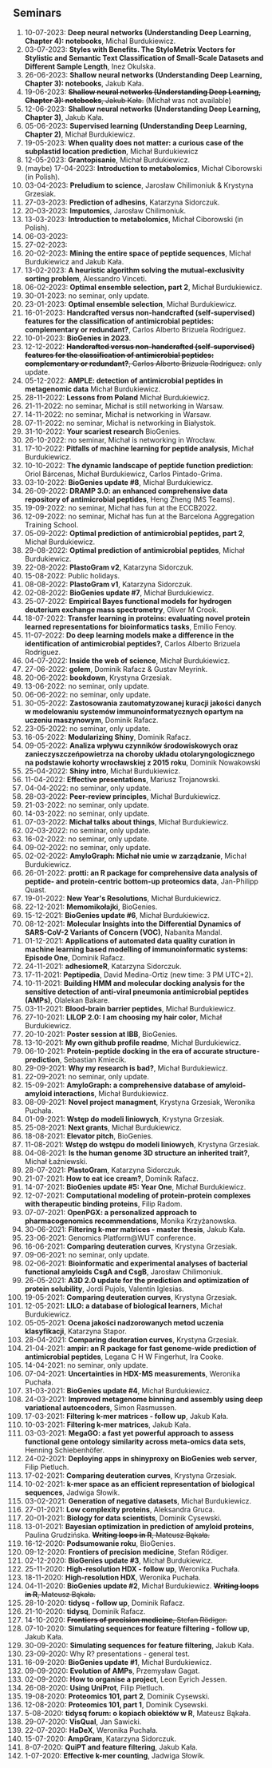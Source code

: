 ## Seminars

1. 10-07-2023: **Deep neural networks (Understanding Deep Learning, Chapter 4): notebooks**, Michal Burdukiewicz.
1. 03-07-2023: **Styles with Benefits. The StyloMetrix Vectors for Stylistic and Semantic Text Classification of Small-Scale Datasets and Different Sample Length**, Inez Okulska.
1. 26-06-2023: **Shallow neural networks (Understanding Deep Learning, Chapter 3): notebooks**, Jakub Kała.
1. 19-06-2023: ~~**Shallow neural networks (Understanding Deep Learning, Chapter 3): notebooks**, Jakub Kała.~~ (Michał was not available)
1. 12-06-2023: **Shallow neural networks (Understanding Deep Learning, Chapter 3)**, Jakub Kała.
1. 05-06-2023: **Supervised learning (Understanding Deep Learning, Chapter 2)**, Michał Burdukiewicz.
1. 19-05-2023: **When quality does not matter: a curious case of the subplastid location prediction**, Michał Burdukiewicz
1. 12-05-2023: **Grantopisanie**, Michał Burdukiewicz.
1. (maybe) 17-04-2023: **Introduction to metabolomics**, Michał Ciborowski (in Polish).
1. 03-04-2023: **Preludium to science**, Jarosław Chilimoniuk & Krystyna Grzesiak.
1. 27-03-2023: **Prediction of adhesins**, Katarzyna Sidorczuk.
1. 20-03-2023: **Imputomics**, Jarosław Chilimoniuk.
1. 13-03-2023: **Introduction to metabolomics**, Michał Ciborowski (in Polish).
1. 06-03-2023: 
1. 27-02-2023: 
1. 20-02-2023: **Mining the entire space of peptide sequences**, Michał Burdukiewicz and Jakub Kała.
1. 13-02-2023: **A heuristic algorithm solving the mutual-exclusivity sorting problem**, Alessandro Vinceti.
1. 06-02-2023: **Optimal ensemble selection, part 2**, Michał Burdukiewicz.
1. 30-01-2023: no seminar, only update.
1. 23-01-2023: **Optimal ensemble selection**, Michał Burdukiewicz.
1. 16-01-2023: **Handcrafted versus non-handcrafted (self-supervised) features for the classification of antimicrobial peptides: complementary or redundant?**, Carlos Alberto Brizuela Rodríguez.
1. 10-01-2023: **BioGenies in 2023**.
1. 12-12-2022: ~~**Handcrafted versus non-handcrafted (self-supervised) features for the classification of antimicrobial peptides: complementary or redundant?**, Carlos Alberto Brizuela Rodríguez.~~ only update.
1. 05-12-2022: **AMPLE: detection of antimicrobial peptides in metagenomic data** Michał Burdukiewicz.
1. 28-11-2022: **Lessons from Poland** Michał Burdukiewicz.
1. 21-11-2022: no seminar, Michał is still networking in Warsaw.
1. 14-11-2022: no seminar, Michał is networking in Warsaw.
1. 07-11-2022: no seminar, Michał is networking in Białystok.
1. 31-10-2022: **Your scariest research** BioGenies.
1. 26-10-2022: no seminar, Michał is networking in Wrocław.
1. 17-10-2022: **Pitfalls of machine learning for peptide analysis**, Michał Burdukiewicz.
1. 10-10-2022: **The dynamic landscape of peptide function prediction**: Oriol Bárcenas, Michał Burdukiewicz, Carlos Pintado-Grima.
1. 03-10-2022: **BioGenies update #8**, Michał Burdukiewicz.
1. 26-09-2022: **DRAMP 3.0: an enhanced comprehensive data repository of antimicrobial peptides**, Heng Zheng (MS Teams).
1. 19-09-2022: no seminar, Michał has fun at the ECCB2022.
1. 12-09-2022: no seminar, Michał has fun at the Barcelona Aggregation Training School.
1. 05-09-2022: **Optimal prediction of antimicrobial peptides, part 2**, Michał Burdukiewicz.
1. 29-08-2022: **Optimal prediction of antimicrobial peptides**, Michał Burdukiewicz.
1. 22-08-2022: **PlastoGram v2**, Katarzyna Sidorczuk.
1. 15-08-2022: Public holidays.
1. 08-08-2022: **PlastoGram v1**, Katarzyna Sidorczuk.
1. 02-08-2022: **BioGenies update #7**, Michał Burdukiewicz.
1. 25-07-2022: **Empirical Bayes functional models for hydrogen deuterium exchange mass spectrometry**, Oliver M Crook.
1. 18-07-2022: **Transfer learning in proteins: evaluating novel protein learned representations for bioinformatics tasks**, Emilio Fenoy.
1. 11-07-2022: **Do deep learning models make a difference in the identification of antimicrobial peptides?**, Carlos Alberto Brizuela Rodríguez.
1. 04-07-2022: **Inside the web of science**, Michał Burdukiewicz.
1. 27-06-2022: **golem**, Dominik Rafacz & Gustav Meyrink.
1. 20-06-2022: **bookdown**, Krystyna Grzesiak.
1. 13-06-2022: no seminar, only update. 
2. 06-06-2022: no seminar, only update.
3. 30-05-2022: **Zastosowania zautomatyzowanej kuracji jakości danych w modelowaniu systemów immunoinformatycznych opartym na uczeniu maszynowym**, Dominik Rafacz.
4. 23-05-2022: no seminar, only update.
5. 16-05-2022: **Modularizing Shiny**, Dominik Rafacz.
6. 09-05-2022: **Analiza wpływu czynników środowiskowych oraz zanieczyszczeńpowietrza na choroby układu otolaryngologicznego na podstawie kohorty wrocławskiej z 2015 roku**, Dominik Nowakowski
7. 25-04-2022: **Shiny intro**, Michał Burdukiewicz.
8. 11-04-2022: **Effective presentations**, Mariusz Trojanowski.
9. 04-04-2022: no seminar, only update.
10. 28-03-2022: **Peer-review principles**, Michał Burdukiewicz.
11. 21-03-2022: no seminar, only update.
12. 14-03-2022: no seminar, only update.
13. 07-03-2022: **Michał talks about things**, Michał Burdukiewicz.
14. 02-03-2022: no seminar, only update.
15. 16-02-2022: no seminar, only update.
16. 09-02-2022: no seminar, only update.
17. 02-02-2022: **AmyloGraph: Michał nie umie w zarządzanie**, Michał Burdukiewicz. 
18. 26-01-2022: **protti: an R package for comprehensive data analysis of peptide- and protein-centric bottom-up proteomics data**, Jan-Philipp Quast. 
19. 19-01-2022: **New Year's Resolutions**, Michał Burdukiewicz.
20. 22-12-2021: **Memomikołajki**, BioGenies.
21. 15-12-2021: **BioGenies update #6**, Michał Burdukiewicz.
22. 08-12-2021: **Molecular Insights into the Differential Dynamics of SARS-CoV-2 Variants of Concern (VOC)**, Nabanita Mandal.
23. 01-12-2021: **Applications of automated data quality curation in machine learning based modelling of immunoinformatic systems: Episode One**, Dominik Rafacz.
24. 24-11-2021: **adhesiomeR**, Katarzyna Sidorczuk.
25. 17-11-2021: **Peptipedia**, David Medina-Ortiz (new time: 3 PM UTC+2).
26. 10-11-2021: **Building HMM and molecular docking analysis for the sensitive detection of anti-viral pneumonia antimicrobial peptides (AMPs)**, 
Olalekan Bakare.
1. 03-11-2021: **Blood-brain barrier peptides**, Michał Burdukiewicz.
1. 27-10-2021: **LILOP 2.0: I am choosing my hair color**, Michał Burdukiewicz.
1. 20-10-2021: **Poster session at IBB**, BioGenies.
1. 13-10-2021: **My own github profile readme**, Michał Burdukiewicz.
1. 06-10-2021: **Protein-peptide docking in the era of accurate structure-prediction**, Sebastian Kmiecik.
1. 29-09-2021: **Why my research is bad?**, Michał Burdukiewicz. 
1. 22-09-2021: no seminar, only update.
1. 15-09-2021: **AmyloGraph: a comprehensive database of amyloid-amyloid interactions**, Michał Burdukiewicz. 
1. 08-09-2021: **Novel project managment**, Krystyna Grzesiak, Weronika Puchała.
1. 01-09-2021: **Wstęp do modeli liniowych**, Krystyna Grzesiak. 
1. 25-08-2021: **Next grants**, Michał Burdukiewicz. 
1. 18-08-2021: **Elevator pitch**, BioGenies. 
1. 11-08-2021: **Wstęp do wstępu do modeli liniowych**, Krystyna Grzesiak. 
1. 04-08-2021: **Is the human genome 3D structure an inherited trait?**, Michał Łaźniewski. 
1. 28-07-2021: **PlastoGram**, Katarzyna Sidorczuk.
1. 21-07-2021: **How to eat ice cream?**, Dominik Rafacz.
1. 14-07-2021: **BioGenies update #5: Year One**, Michał Burdukiewicz.
1. 12-07-2021: **Computational modeling of protein-protein complexes with therapeutic binding proteins**, Filip Radom.
1. 07-07-2021: **OpenPGX: a personalized approach to pharmacogenomics recommendations**, Monika Krzyżanowska.
1. 30-06-2021: **Filtering k-mer matrices - master thesis**, Jakub Kała.
1. 23-06-2021: Genomics Platform@WUT conference.
1. 16-06-2021: **Comparing deuteration curves**, Krystyna Grzesiak.
1. 09-06-2021: no seminar, only update.
1. 02-06-2021: **Bioinformatic and experimental analyses of bacterial functional amyloids CsgA and CsgB**, Jarosław Chilimoniuk.
1. 26-05-2021: **A3D 2.0 update for the prediction and optimization of protein solubility**, Jordi Pujols, Valentín Iglesias.
1. 19-05-2021: **Comparing deuteration curves**, Krystyna Grzesiak.
1. 12-05-2021: **LILO: a database of biological learners**, Michał Burdukiewicz.
1. 05-05-2021: **Ocena jakości nadzorowanych metod uczenia klasyfikacji**, Katarzyna Stapor.
1. 28-04-2021: **Comparing deuteration curves**, Krystyna Grzesiak.
1. 21-04-2021: **ampir: an R package for fast genome-wide prediction of antimicrobial peptides**, Legana C H W Fingerhut, Ira Cooke.
1. 14-04-2021: no seminar, only update.
1. 07-04-2021: **Uncertainties in HDX-MS measurements**, Weronika Puchała.
1. 31-03-2021: **BioGenies update #4**, Michał Burdukiewicz.
1. 24-03-2021: **Improved metagenome binning and assembly using deep variational autoencoders**, Simon Rasmussen.
1. 17-03-2021: **Filtering k-mer matrices - follow up**, Jakub Kała.
1. 10-03-2021: **Filtering k-mer matrices**, Jakub Kała.
1. 03-03-2021: **MegaGO: a fast yet powerful approach to assess functional gene ontology similarity across meta-omics data sets**, Henning Schiebenhöfer.
1. 24-02-2021: **Deploying apps in shinyproxy on BioGenies web server**, Filip Pietluch.
1. 17-02-2021: **Comparing deuteration curves**, Krystyna Grzesiak.
1. 10-02-2021: **k-mer space as an efficient representation  of biological sequences**, Jadwiga Słowik.
1. 03-02-2021: **Generation of negative datasets**, Michał Burdukiewicz.
1. 27-01-2021: **Low complexity proteins**, Aleksandra Gruca.
1. 20-01-2021: **Biology for data scientists**, Dominik Cysewski.
1. 13-01-2021: **Bayesian optimization in prediction of amyloid proteins**, Paulina Grudzińska. ~~**Writing loops in R**, Mateusz Bąkała.~~
1. 16-12-2020: **Podsumowanie roku**, BioGenies.
1. 09-12-2020: **Frontiers of precision medicine**, Stefan Rödiger.
1. 02-12-2020: **BioGenies update #3**, Michał Burdukiewicz.
1. 25-11-2020: **High-resolution HDX - follow up**, Weronika Puchała.
1. 18-11-2020: **High-resolution HDX**, Weronika Puchała.
1. 04-11-2020: **BioGenies update #2**, Michał Burdukiewicz. ~~**Writing loops in R**, Mateusz Bąkała.~~ 
1. 28-10-2020: **tidysq - follow up**, Dominik Rafacz.
1. 21-10-2020: **tidysq**, Dominik Rafacz.
1. 14-10-2020: ~~**Frontiers of precision medicine**, Stefan Rödiger.~~
1. 07-10-2020: **Simulating sequences for feature filtering - follow up**, Jakub Kała.
1. 30-09-2020: **Simulating sequences for feature filtering**, Jakub Kała.
1. 23-09-2020: Why R? presentations - general test.
1. 16-09-2020: **BioGenies update #1**, Michał Burdukiewicz.
1. 09-09-2020: **Evolution of AMPs**, Przemysław Gagat.
1. 02-09-2020: **How to organise a project**, Leon Eyrich Jessen.
1. 26-08-2020: **Using UniProt**, Filip Pietluch.
1. 19-08-2020: **Proteomics 101, part 2**, Dominik Cysewski.
1. 12-08-2020: **Proteomics 101, part 1**, Dominik Cysewski.
1. 5-08-2020: **tidysq forum: o kopiach obiektów w R**, Mateusz Bąkała.
1. 29-07-2020: **VisQual**, Jan Sawicki.
1. 22-07-2020: **HaDeX**, Weronika Puchała.
1. 15-07-2020: **AmpGram**, Katarzyna Sidorczuk.
1. 8-07-2020: **QuiPT and feature filtering**, Jakub Kała.
1. 1-07-2020: **Effective k-mer counting**, Jadwiga Słowik.
